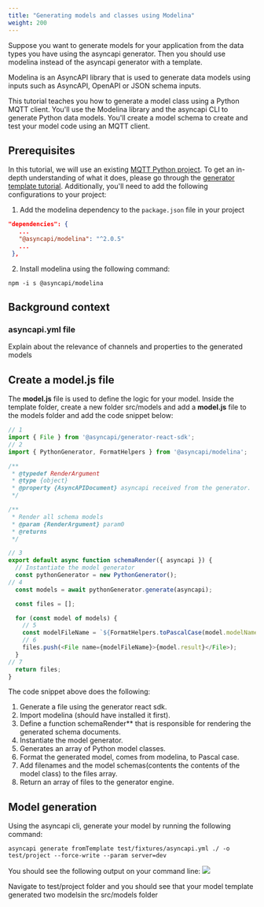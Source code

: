 ```yaml
---
title: "Generating models and classes using Modelina"
weight: 200
---
```


Suppose you want to generate models for your application from the data types you have using the asyncapi generator. Then you should use modelina instead of the asyncapi generator with a template.

Modelina is an AsyncAPI library that is used to generate data models using inputs such as AsyncAPI, OpenAPI or JSON schema inputs.

This tutorial teaches you how to generate a model class using a Python MQTT client. You'll use the Modelina library and the asyncapi CLI to generate Python data models. You'll create a model schema to create and test your model code using an MQTT client.

## Prerequisites
In this tutorial, we will use an existing [MQTT Python project](https://github.com/derberg/python-mqtt-client-template). To get an in-depth understanding of what it does, please go through the [generator template tutorial](https://www.asyncapi.com/docs/tools/generator/generator_template).
Additionally, you'll need to add the following configurations to your project:
1. Add the modelina dependency to the `package.json` file in your project

 ```json
 "dependencies": {
    ...
    "@asyncapi/modelina": "^2.0.5"
    ...
  },
 ```
2. Install modelina using the following command:

 `npm -i s @asyncapi/modelina`


## Background context

### asyncapi.yml file
Explain about the relevance of channels and properties to the generated models

## Create a model.js file
The **model.js** file is used to define the logic for your model. Inside the template folder, create a new folder src/models and add a **model.js** file to the models folder and add the code snippet below:

```js
// 1
import { File } from '@asyncapi/generator-react-sdk';
// 2
import { PythonGenerator, FormatHelpers } from '@asyncapi/modelina';

/**
 * @typedef RenderArgument
 * @type {object}
 * @property {AsyncAPIDocument} asyncapi received from the generator.
 */

/**
 * Render all schema models
 * @param {RenderArgument} param0 
 * @returns 
 */

// 3
export default async function schemaRender({ asyncapi }) {
  // Instantiate the model generator
  const pythonGenerator = new PythonGenerator();
// 4
  const models = await pythonGenerator.generate(asyncapi);

  const files = [];

  for (const model of models) {
    // 5
    const modelFileName = `${FormatHelpers.toPascalCase(model.modelName)}.py`;
    // 6
    files.push(<File name={modelFileName}>{model.result}</File>);
  }
// 7
  return files;
}
```

The code snippet above does the following:

1. Generate a file using the generator react sdk.
2. Import modelina (should have installed it first).
3. Define a function schemaRender** that is responsible for rendering the generated schema documents.
4. Instantiate the model generator.
5. Generates an array of Python model classes.
6. Format the generated model, comes from modelina, to Pascal case.
7. Add filenames and the model schemas(contents the contents of the model class) to the files array.
8. Return an array of files to the generator engine.

## Model generation
Using the asyncapi cli, generate your model by running the following command:

`asyncapi generate fromTemplate test/fixtures/asyncapi.yml ./ -o test/project --force-write --param server=dev`

You should see the following output on your command line:
![](https://imgur.com/W2FGK1c.png)

Navigate to test/project folder and you should see that your model template generated two modelsin the src/models folder

